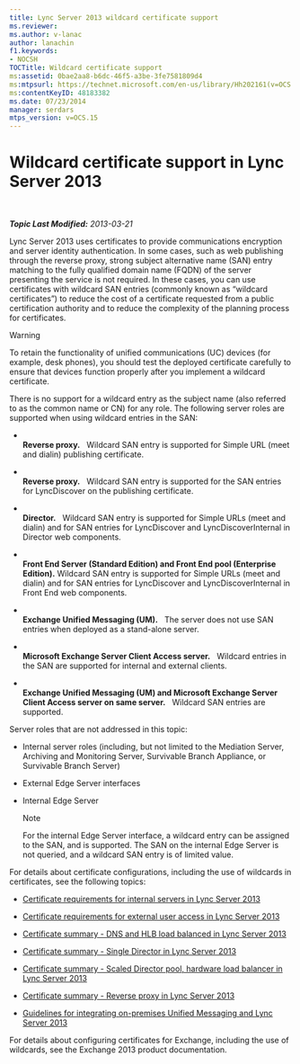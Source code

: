 ```yaml
---
title: Lync Server 2013 wildcard certificate support
ms.reviewer: 
ms.author: v-lanac
author: lanachin
f1.keywords:
- NOCSH
TOCTitle: Wildcard certificate support
ms:assetid: 0bae2aa8-b6dc-46f5-a3be-3fe7581809d4
ms:mtpsurl: https://technet.microsoft.com/en-us/library/Hh202161(v=OCS.15)
ms:contentKeyID: 48183382
ms.date: 07/23/2014
manager: serdars
mtps_version: v=OCS.15
---
```


<div data-xmlns="http://www.w3.org/1999/xhtml">

<div class="topic" data-xmlns="http://www.w3.org/1999/xhtml" data-msxsl="urn:schemas-microsoft-com:xslt" data-cs="https://msdn.microsoft.com/">

<div data-asp="https://msdn2.microsoft.com/asp">

# Wildcard certificate support in Lync Server 2013

</div>

<div id="mainSection">

<div id="mainBody">

<span> </span>

_**Topic Last Modified:** 2013-03-21_

Lync Server 2013 uses certificates to provide communications encryption and server identity authentication. In some cases, such as web publishing through the reverse proxy, strong subject alternative name (SAN) entry matching to the fully qualified domain name (FQDN) of the server presenting the service is not required. In these cases, you can use certificates with wildcard SAN entries (commonly known as “wildcard certificates”) to reduce the cost of a certificate requested from a public certification authority and to reduce the complexity of the planning process for certificates.

<div>


> [!WARNING]  
> To retain the functionality of unified communications (UC) devices (for example, desk phones), you should test the deployed certificate carefully to ensure that devices function properly after you implement a wildcard certificate.



</div>

There is no support for a wildcard entry as the subject name (also referred to as the common name or CN) for any role. The following server roles are supported when using wildcard entries in the SAN:

  - <span></span>  
    **Reverse proxy.**   Wildcard SAN entry is supported for Simple URL (meet and dialin) publishing certificate.

  - <span></span>  
    **Reverse proxy.**   Wildcard SAN entry is supported for the SAN entries for LyncDiscover on the publishing certificate.

  - <span></span>  
    **Director.**   Wildcard SAN entry is supported for Simple URLs (meet and dialin) and for SAN entries for LyncDiscover and LyncDiscoverInternal in Director web components.

  - <span></span>  
    **Front End Server (Standard Edition) and Front End pool (Enterprise Edition).** Wildcard SAN entry is supported for Simple URLs (meet and dialin) and for SAN entries for LyncDiscover and LyncDiscoverInternal in Front End web components.

  - <span></span>  
    **Exchange Unified Messaging (UM).**   The server does not use SAN entries when deployed as a stand-alone server.

  - <span></span>  
    **Microsoft Exchange Server Client Access server.**   Wildcard entries in the SAN are supported for internal and external clients.

  - <span></span>  
    **Exchange Unified Messaging (UM) and Microsoft Exchange Server Client Access server on same server.**   Wildcard SAN entries are supported.

Server roles that are not addressed in this topic:

  - Internal server roles (including, but not limited to the Mediation Server, Archiving and Monitoring Server, Survivable Branch Appliance, or Survivable Branch Server)

  - External Edge Server interfaces

  - Internal Edge Server
    
    <div>
    

    > [!NOTE]  
    > For the internal Edge Server interface, a wildcard entry can be assigned to the SAN, and is supported. The SAN on the internal Edge Server is not queried, and a wildcard SAN entry is of limited value.

    
    </div>

For details about certificate configurations, including the use of wildcards in certificates, see the following topics:

  - [Certificate requirements for internal servers in Lync Server 2013](lync-server-2013-certificate-requirements-for-internal-servers.md)

  - [Certificate requirements for external user access in Lync Server 2013](lync-server-2013-certificate-requirements-for-external-user-access.md)

  - [Certificate summary - DNS and HLB load balanced in Lync Server 2013](lync-server-2013-certificate-summary-dns-and-hlb-load-balanced.md)

  - [Certificate summary - Single Director in Lync Server 2013](lync-server-2013-certificate-summary-single-director.md)

  - [Certificate summary - Scaled Director pool, hardware load balancer in Lync Server 2013](lync-server-2013-certificate-summary-scaled-director-pool-hardware-load-balancer.md)

  - [Certificate summary - Reverse proxy in Lync Server 2013](lync-server-2013-certificate-summary-reverse-proxy.md)

  - [Guidelines for integrating on-premises Unified Messaging and Lync Server 2013](lync-server-2013-guidelines-for-integrating-on-premises-unified-messaging.md)

For details about configuring certificates for Exchange, including the use of wildcards, see the Exchange 2013 product documentation.

</div>

<span> </span>

</div>

</div>

</div>


